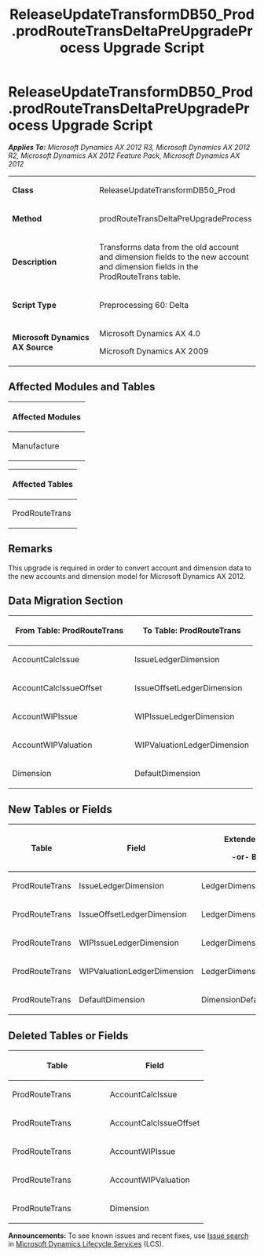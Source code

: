 ﻿---
title: ReleaseUpdateTransformDB50_Prod.prodRouteTransDeltaPreUpgradeProcess Upgrade Script
TOCTitle: ReleaseUpdateTransformDB50_Prod.prodRouteTransDeltaPreUpgradeProcess Upgrade Script
ms:assetid: 830d928e-cbfd-6053-1780-f0bb54056056
ms:mtpsurl: https://msdn.microsoft.com/en-us/library/JJ685965(v=AX.60)
ms:contentKeyID: 49709418
ms.date: 05/18/2015
mtps_version: v=AX.60
---

# ReleaseUpdateTransformDB50\_Prod.prodRouteTransDeltaPreUpgradeProcess Upgrade Script 


_**Applies To:** Microsoft Dynamics AX 2012 R3, Microsoft Dynamics AX 2012 R2, Microsoft Dynamics AX 2012 Feature Pack, Microsoft Dynamics AX 2012_

<table>
<colgroup>
<col style="width: 50%" />
<col style="width: 50%" />
</colgroup>
<tbody>
<tr class="odd">
<td><p><strong>Class</strong></p></td>
<td><p>ReleaseUpdateTransformDB50_Prod</p></td>
</tr>
<tr class="even">
<td><p><strong>Method</strong></p></td>
<td><p>prodRouteTransDeltaPreUpgradeProcess</p></td>
</tr>
<tr class="odd">
<td><p><strong>Description</strong></p></td>
<td><p>Transforms data from the old account and dimension fields to the new account and dimension fields in the ProdRouteTrans table.</p></td>
</tr>
<tr class="even">
<td><p><strong>Script Type</strong></p></td>
<td><p>Preprocessing 60: Delta</p></td>
</tr>
<tr class="odd">
<td><p><strong>Microsoft Dynamics AX Source</strong></p></td>
<td><p>Microsoft Dynamics AX 4.0</p>
<p>Microsoft Dynamics AX 2009</p></td>
</tr>
</tbody>
</table>


## Affected Modules and Tables

<table>
<colgroup>
<col style="width: 100%" />
</colgroup>
<thead>
<tr class="header">
<th><p>Affected Modules</p></th>
</tr>
</thead>
<tbody>
<tr class="odd">
<td><p>Manufacture</p></td>
</tr>
</tbody>
</table>


<table>
<colgroup>
<col style="width: 100%" />
</colgroup>
<thead>
<tr class="header">
<th><p>Affected Tables</p></th>
</tr>
</thead>
<tbody>
<tr class="odd">
<td><p>ProdRouteTrans</p></td>
</tr>
</tbody>
</table>


## Remarks

This upgrade is required in order to convert account and dimension data to the new accounts and dimension model for Microsoft Dynamics AX 2012.

## Data Migration Section

<table>
<colgroup>
<col style="width: 50%" />
<col style="width: 50%" />
</colgroup>
<thead>
<tr class="header">
<th><p>From Table: ProdRouteTrans</p></th>
<th><p>To Table: ProdRouteTrans</p></th>
</tr>
</thead>
<tbody>
<tr class="odd">
<td><p>AccountCalcIssue</p></td>
<td><p>IssueLedgerDimension</p></td>
</tr>
<tr class="even">
<td><p>AccountCalcIssueOffset</p></td>
<td><p>IssueOffsetLedgerDimension</p></td>
</tr>
<tr class="odd">
<td><p>AccountWIPIssue</p></td>
<td><p>WIPIssueLedgerDimension</p></td>
</tr>
<tr class="even">
<td><p>AccountWIPValuation</p></td>
<td><p>WIPValuationLedgerDimension</p></td>
</tr>
<tr class="odd">
<td><p>Dimension</p></td>
<td><p>DefaultDimension</p></td>
</tr>
</tbody>
</table>


## New Tables or Fields

<table>
<colgroup>
<col style="width: 33%" />
<col style="width: 33%" />
<col style="width: 33%" />
</colgroup>
<thead>
<tr class="header">
<th><p>Table</p></th>
<th><p>Field</p></th>
<th><p>Extended Data Type</p>
<p>-or- Base Enum</p></th>
</tr>
</thead>
<tbody>
<tr class="odd">
<td><p>ProdRouteTrans</p></td>
<td><p>IssueLedgerDimension</p></td>
<td><p>LedgerDimensionDefaultAccount</p></td>
</tr>
<tr class="even">
<td><p>ProdRouteTrans</p></td>
<td><p>IssueOffsetLedgerDimension</p></td>
<td><p>LedgerDimensionDefaultAccount</p></td>
</tr>
<tr class="odd">
<td><p>ProdRouteTrans</p></td>
<td><p>WIPIssueLedgerDimension</p></td>
<td><p>LedgerDimensionDefaultAccount</p></td>
</tr>
<tr class="even">
<td><p>ProdRouteTrans</p></td>
<td><p>WIPValuationLedgerDimension</p></td>
<td><p>LedgerDimensionDefaultAccount</p></td>
</tr>
<tr class="odd">
<td><p>ProdRouteTrans</p></td>
<td><p>DefaultDimension</p></td>
<td><p>DimensionDefault</p></td>
</tr>
</tbody>
</table>


## Deleted Tables or Fields

<table>
<colgroup>
<col style="width: 50%" />
<col style="width: 50%" />
</colgroup>
<thead>
<tr class="header">
<th><p>Table</p></th>
<th><p>Field</p></th>
</tr>
</thead>
<tbody>
<tr class="odd">
<td><p>ProdRouteTrans</p></td>
<td><p>AccountCalcIssue</p></td>
</tr>
<tr class="even">
<td><p>ProdRouteTrans</p></td>
<td><p>AccountCalcIssueOffset</p></td>
</tr>
<tr class="odd">
<td><p>ProdRouteTrans</p></td>
<td><p>AccountWIPIssue</p></td>
</tr>
<tr class="even">
<td><p>ProdRouteTrans</p></td>
<td><p>AccountWIPValuation</p></td>
</tr>
<tr class="odd">
<td><p>ProdRouteTrans</p></td>
<td><p>Dimension</p></td>
</tr>
</tbody>
</table>

  
**Announcements:** To see known issues and recent fixes, use [Issue search](http://go.microsoft.com/fwlink/?linkid=389258) in [Microsoft Dynamics Lifecycle Services](http://go.microsoft.com/fwlink/?linkid=306505) (LCS).

